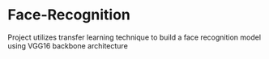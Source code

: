 # Face-Recognition
Project utilizes transfer learning technique to build a face recognition model using VGG16 backbone architecture
